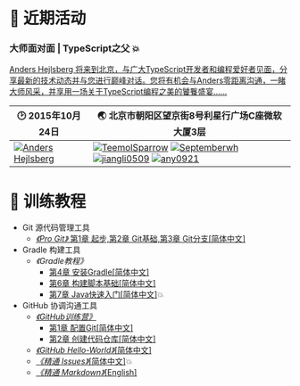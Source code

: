 # :bell: 近期活动
###  大师面对面 | TypeScript之父 :boom:
[Anders Hejlsberg 将来到北京，与广大TypeScript开发者和编程爱好者见面，分享最新的技术动态并与您进行巅峰对话。您将有机会与Anders零距离沟通，一睹大师风采，并享用一场关于TypeScript编程之美的饕餮盛宴……](https://github.com/HP-Enterprise/Training/issues/11)

:clock2: 2015年10月24日 | :earth_asia: 北京市朝阳区望京街8号利星行广场C座微软大厦3层
---|---
[![Anders Hejlsberg](https://avatars2.githubusercontent.com/u/4226954?v=3&s=128)](https://github.com/ahejlsberg) | [![TeemolSparrow](https://avatars3.githubusercontent.com/u/13936823?v=3&s=80)](https://github.com/TeemolSparrow) [![Septemberwh](https://avatars1.githubusercontent.com/u/9412495?v=3&s=80)](https://github.com/Septemberwh) [![jiangli0509](https://avatars3.githubusercontent.com/u/5874912?v=3&s=80)](https://github.com/jiangli0509) [![any0921](https://avatars2.githubusercontent.com/u/14539598?v=3&s=80)](https://github.com/any0921)

# :book: 训练教程

+ Git 源代码管理工具
    + [*《Pro Git》* 第1章 起步,第2章 Git基础,第3章 Git分支[简体中文]](http://git-scm.com/book/zh/v2)
+ Gradle 构建工具
    + *《Gradle教程》* 
        + [第4章 安装Gradle[简体中文]](https://github.com/HP-Enterprise/Training/blob/master/Gradle/第四章-Gradle安装.md)
        + [第6章 构建脚本基础[简体中文]](https://github.com/HP-Enterprise/Training/blob/master/Gradle/Gradle-Chapter6.md)
        + [第7章 Java快速入门[简体中文]](https://github.com/HP-Enterprise/Training/blob/master/Gradle/第七章-Java快速入门.md):boom:
+ GitHub 协调沟通工具
    + [*《GitHub训练营》*](https://help.github.com/categories/bootcamp)
        + [第1章 配置Git[简体中文]](https://github.com/HP-Enterprise/Training/blob/master/GitHub/Set%20up%20Git.md)
        + [第2章 创建代码仓库[简体中文]](https://github.com/HP-Enterprise/Training/blob/master/GitHub/Creat%20a%20Repo.md)
    + [*《GitHub Hello-World》*[简体中文]](https://github.com/HP-Enterprise/Training/blob/master/GitHub/GitHub-HelloWorld.md)
    + [*《精通 Issues》*[简体中文]](https://github.com/HP-Enterprise/Training/blob/master/GitHub/issues.md):boom:
    + [*《精通 Markdown》*[English]](https://guides.github.com/features/mastering-markdown)
